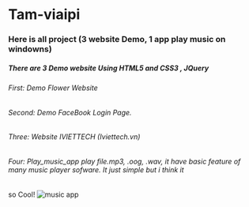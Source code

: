# Tam-viaipi
### Here is all project (3 website Demo, 1 app play music on windowns)
##### There are 3 Demo website Using HTML5 and CSS3 , JQuery
###### First: Demo Flower Website
###### Second: Demo FaceBook Login Page.
###### Three: Website IVIETTECH (Iviettech.vn)
###### Four: Play_music_app play file.mp3, .oog, .wav, it have basic feature of many music player sofware. It just simple but i think it
so Cool!
![music app](https://user-images.githubusercontent.com/57834526/71351475-57705580-25a6-11ea-853c-52620a41aad5.PNG)
